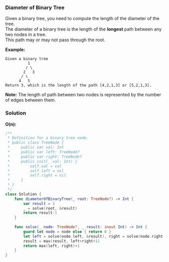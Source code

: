 
### Diameter of Binary Tree

Given a binary tree, you need to compute the length of the diameter of the tree.</br> 
The diameter of a binary tree is the length of the __longest__ path between any two nodes in a tree.</br> 
This path may or may not pass through the root.

__Example:__
```
Given a binary tree
          1
         / \
        2   3
       / \     
      4   5    
Return 3, which is the length of the path [4,2,1,3] or [5,2,1,3].
```

__Note:__ The length of path between two nodes is represented by the number of edges between them.

### Solution
__O(n):__
```Swift
/**
 * Definition for a binary tree node.
 * public class TreeNode {
 *     public var val: Int
 *     public var left: TreeNode?
 *     public var right: TreeNode?
 *     public init(_ val: Int) {
 *         self.val = val
 *         self.left = nil
 *         self.right = nil
 *     }
 * }
 */
class Solution {
    func diameterOfBinaryTree(_ root: TreeNode?) -> Int {
        var result = 1
        _ = solve(root, &result)
        return result-1
    }
    
    func solve(_ node: TreeNode?, _ result: inout Int) -> Int {
        guard let node = node else { return 0 }
        let left = solve(node.left, &result), right = solve(node.right, &result)
        result = max(result, left+right+1)
        return max(left, right)+1
    }
}
```